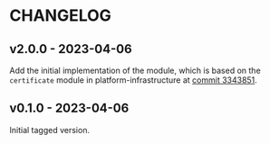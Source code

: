# CHANGELOG

## v2.0.0 - 2023-04-06

Add the initial implementation of the module, which is based on the `certificate` module in platform-infrastructure at [commit 3343851](https://github.com/wellcomecollection/platform-infrastructure/tree/3343851cf3b58164843149e33ecb4bbb996f894b/cloudfront/modules/certificate).

## v0.1.0 - 2023-04-06

Initial tagged version.
